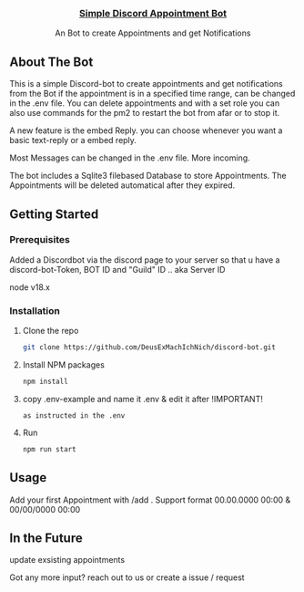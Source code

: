 



<!-- PROJECT LOGO -->
<br />
<div align="center">
  <a href="https://github.com/DanielSpindler/discord-bot">
    <h3 align="center">Simple Discord Appointment Bot</h3>
  </a>
  <p align="center">
    An Bot to create Appointments and get Notifications
    <br />
</div>

<!-- ABOUT THE BOT -->
## About The Bot


This is a simple Discord-bot to create appointments and get notifications from the Bot if the appointment is in a specified time range, can be changed in the .env file.
You can delete appointments and with a set role you can also use commands for the pm2 to restart the bot from afar or to stop it.

A new feature is the embed Reply. you can choose whenever you want a basic text-reply or a embed reply.

Most Messages can be changed in the .env file. More incoming.

The bot includes a Sqlite3 filebased Database to store Appointments. The Appointments will be deleted automatical after they expired.




<!-- GETTING STARTED -->
## Getting Started



### Prerequisites
Added a Discordbot via the discord page to your server so that u have a discord-bot-Token, BOT ID and "Guild" ID .. aka Server ID 

node v18.x

### Installation


1. Clone the repo
   ```sh
   git clone https://github.com/DeusExMachIchNich/discord-bot.git
   ```
2. Install NPM packages
   ```sh
   npm install
   ```
3. copy .env-example and name it .env & edit it after !IMPORTANT!
   ```env
   as instructed in the .env   
   ```
4. Run
   ```sh
   npm run start
   ```



<!-- USAGE EXAMPLES -->
## Usage

Add your first Appointment with /add . Support format 00.00.0000 00:00 & 00/00/0000 00:00

## In the Future

update exsisting appointments

Got any more input? reach out to us or create a issue / request
